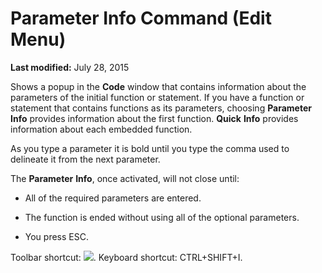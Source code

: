 
# Parameter Info Command (Edit Menu)

 **Last modified:** July 28, 2015

Shows a popup in the  **Code** window that contains information about the parameters of the initial function or statement. If you have a function or statement that contains functions as its parameters, choosing **Parameter** **Info** provides information about the first function. **Quick** **Info** provides information about each embedded function.

As you type a parameter it is bold until you type the comma used to delineate it from the next parameter.

The  **Parameter** **Info**, once activated, will not close until:


- All of the required parameters are entered.
    
- The function is ended without using all of the optional parameters.
    
- You press ESC.
    

Toolbar shortcut: 
![](../images/tbr_ptip_ZA01201731.gif). Keyboard shortcut: CTRL+SHIFT+I.
